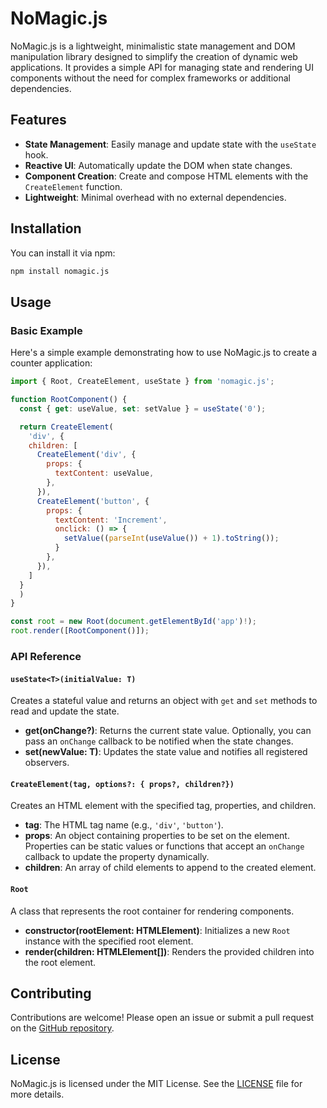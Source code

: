 # NoMagic.js

NoMagic.js is a lightweight, minimalistic state management and DOM
manipulation library designed to simplify the creation of dynamic web
applications. It provides a simple API for managing state and rendering
UI components without the need for complex frameworks or additional dependencies.

## Features

- **State Management**: Easily manage and update state with the `useState` hook.
- **Reactive UI**: Automatically update the DOM when state changes.
- **Component Creation**: Create and compose HTML elements with the
`CreateElement` function.
- **Lightweight**: Minimal overhead with no external dependencies.

## Installation

You can install it via npm:

```bash
npm install nomagic.js
```

## Usage

### Basic Example

Here's a simple example demonstrating how to use NoMagic.js to create a counter application:

```javascript
import { Root, CreateElement, useState } from 'nomagic.js';

function RootComponent() {
  const { get: useValue, set: setValue } = useState('0');

  return CreateElement(
    'div', {
    children: [
      CreateElement('div', {
        props: {
          textContent: useValue,
        },
      }),
      CreateElement('button', {
        props: {
          textContent: 'Increment',
          onclick: () => {
            setValue((parseInt(useValue()) + 1).toString());
          }
        },
      }),
    ]
  }
  )
}

const root = new Root(document.getElementById('app')!);
root.render([RootComponent()]);
```

### API Reference

#### `useState<T>(initialValue: T)`

Creates a stateful value and returns an object with `get` and `set` methods to
read and update the state.

- **get(onChange?)**: Returns the current state value.
Optionally, you can pass an `onChange` callback to be notified when the state changes.
- **set(newValue: T)**: Updates the state value and notifies all registered observers.

#### `CreateElement(tag, options?: { props?, children?})`

Creates an HTML element with the specified tag, properties, and children.

- **tag**: The HTML tag name (e.g., `'div'`, `'button'`).
- **props**: An object containing properties to be set on the element.
Properties can be static values or functions that accept an `onChange` callback
to update the property dynamically.
- **children**: An array of child elements to append to the created element.

#### `Root`

A class that represents the root container for rendering components.

- **constructor(rootElement: HTMLElement)**: Initializes a new `Root` instance
with the specified root element.
- **render(children: HTMLElement[])**: Renders the provided children into the
root element.

## Contributing

Contributions are welcome! Please open an issue or submit a pull request on
the [GitHub repository](https://github.com/jpc0/nomagic.js).

## License

NoMagic.js is licensed under the MIT License. See the [LICENSE](LICENSE) file
for more details.
